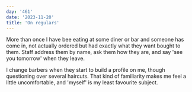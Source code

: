 ```yaml
---
day: '461'
date: '2023-11-20'
title: 'On regulars'
---
```


More than once I have bee eating at some diner or bar and someone has come in, not actually ordered but had exactly what they want bought to them. Staff address them by name, ask them how they are, and say 'see you tomorrow' when they leave.

I change barbers when they start to build a profile on me, though questioning over several haircuts. That kind of familiarity makes me feel a little uncomfortable, and 'myself' is my least favourite subject.
